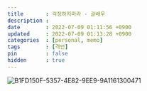```yaml
---
title       : 걱정하지마라 - 글배우
description : 
date        : 2022-07-09 01:11:56 +0900
updated     : 2022-07-09 01:13:28 +0900
categories  : [personal, memo]
tags        : [격언]
pin         : false
hidden      : true
---
```


![B1FD150F-5357-4E82-9EE9-9A1161300471](https://user-images.githubusercontent.com/39648594/178086029-03d46663-66c4-4a36-ae82-807f95cdf8b0.jpeg)
